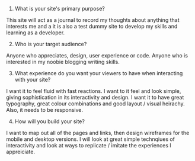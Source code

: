 1. What is your site's primary purpose?

This site will act as a journal to record my thoughts about anything that interests me and a it is also a test dummy site to develop my skills and learning as a developer. 

2. Who is your target audience?

Anyone who appreciates, design, user experience or code. Anyone who is interested in my noobie blogging writing skills.

3. What experience do you want your viewers to have when interacting with your site?

I want it to feel fluid with fast reactions. I want to it feel and look simple, giving sophistication in its interactivity and design. I want it to have great typography, great colour combinations and good layout / visual heirachy. Also, it needs to be responsive.

4. How will you build your site?

I want to map out all of the pages and links, then design wireframes for the mobile and desktop versions. I will look at great simple technqiues of interactivity and look at ways to replicate / imitate the experiences I appreiciate.